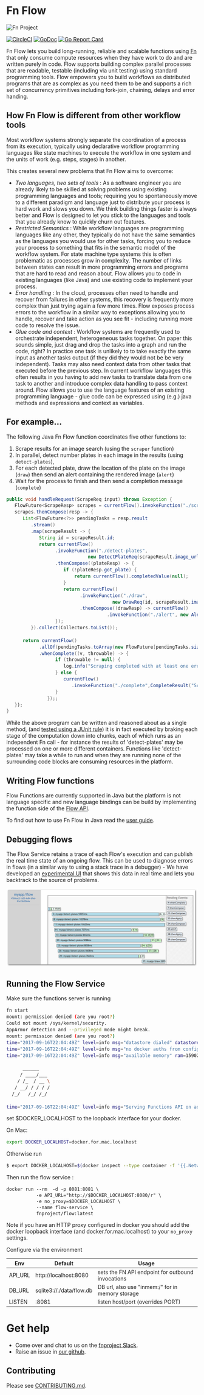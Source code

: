 # Fn Flow
![Fn Project](http://fnproject.io/images/fn-300x125.png)

[![CircleCI](https://circleci.com/gh/fnproject/flow.svg?style=svg)](https://circleci.com/gh/fnproject/flow)
[![GoDoc](https://godoc.org/github.com/fnproject/flow?status.svg)](https://godoc.org/github.com/fnproject/flow)
[![Go Report Card](https://goreportcard.com/badge/github.com/fnproject/flow)](https://goreportcard.com/report/github.com/fnproject/flow)

Fn Flow lets you build long-running, reliable and scalable functions using [Fn](https://github.com/fnproject/fn) that only consume compute resources when they have work to do and are written purely in code.  Flow supports building complex parallel processes that are readable, testable (including via unit testing) using standard programming tools. Flow empowers you to build workflows as distributed programs that are as complex as you need them to be and supports a rich set of concurrency primitives including fork-join, chaining, delays and error handing. 



## How Fn Flow is different from other workflow tools

Most workflow systems strongly separate the coordination of a process from its execution, typically using declarative workflow programming languages like state machines to execute the workflow in one system and the units of work (e.g. steps, stages) in another. 
 
This creates several new problems that Fn Flow aims to overcome: 

* *Two languages, two sets of tools* : As a software engineer you are already likely to be skilled at solving problems using existing programming languages and tools;  requiring you to spontaneously move to a different paradigm and language just to distribute your process is hard work and slows you down. We think building things faster is always better and Flow is designed to let you stick to the languages and tools that you already know to quickly churn out features.  
* *Restricted Semantics* : While workflow languages are programming languages like any other, they typically do not have the same semantics as the languages you would use for other tasks, forcing you to reduce your process to something that fits in the semantic model of the workflow system. For state machine type systems this is often problematic as processes grow in complexity.  The number of links between states can result in more programming errors and programs that are hard to read and reason about. Flow allows you to code in existing languages (like Java) and use existing code to implement your process.
* *Error handling* : In the cloud, processes often need to handle and recover from failures in other systems, this recovery is frequently more complex than just trying again a few more times. Flow exposes process errors to the workflow in a similar way to exceptions allowing you to handle, recover and take action as you see fit - including running more code to resolve the issue.  
* *Glue code and context* : Workflow systems are frequently used to orchestrate independent, heterogeneous tasks together. On paper this sounds simple, just drag and drop the tasks into a graph and run the code, right? In practice one task is unlikely to to take exactly the same input as another tasks output (if they did they would not be be very independent). Tasks may also need context data from other tasks that executed before the previous step. In current workflow languages this often results in you having to add new tasks to translate data from one task to another and introduce complex data handling to pass context around. Flow allows you to use the language features of an existing programming language - glue code can be expressed using (e.g.) java methods and expressions and context as variables. 


## For example... 

The following Java Fn Flow function coordinates five  other functions to:
 
1. Scrape results for an image search (using the `scraper` function)
2. In parallel, detect number plates in each image in the results (using `detect-plates`), 
3. For each detected plate, draw the location of the plate on the image (`draw`) then send an alert containing the rendered image (`alert`)
5. Wait for the process to finish and then send a completion message (`complete`)

```java
public void handleRequest(ScrapeReq input) throws Exception {
   FlowFuture<ScrapeResp> scrapes = currentFlow().invokeFunction("./scraper", input, ScrapeResp.class);
   scrapes.thenCompose(resp -> {
      List<FlowFuture<?>> pendingTasks = resp.result
         .stream()
         .map(scrapeResult -> {
            String id = scrapeResult.id;
            return currentFlow()
                  .invokeFunction("./detect-plates", 
                              new DetectPlateReq(scrapeResult.image_url, "us"), DetectPlateResp.class)
                  .thenCompose((plateResp) -> {
                     if (!plateResp.got_plate) { 
                         return currentFlow().completedValue(null);
                     }
                     return currentFlow()
                           .invokeFunction("./draw", 
                                       new DrawReq(id, scrapeResult.image_url, plateResp.rectangles,"300x300"), DrawResp.class)
                           .thenCompose((drawResp) -> currentFlow()
                                     .invokeFunction("./alert", new AlertReq(plateResp.plate, drawResp.image_url)));
                  });
         }).collect(Collectors.toList());
         
      return currentFlow()
            .allOf(pendingTasks.toArray(new FlowFuture[pendingTasks.size()]))
            .whenComplete((v, throwable) -> {
                  if (throwable != null) {
                     log.info("Scraping completed with at least one error", throwable);
                  } else {
                     currentFlow()
                        .invokeFunction("./complete",CompleteResult("Scraped " + pendingTasks.size() + " Images")));
                  }
               });;
   });
}
```

While the above program can be written and reasoned about as a single method, (and [tested using a JUnit rule](https://github.com/fnproject/fdk-java/blob/master/testing/src/main/java/com/fnproject/fn/testing/FnTestingRule.java)) it is in fact executed by braking each stage of the computation down into chunks, each of which runs as an independent Fn call - for instance the results of 'detect-plates' may be processed on one or more different containers. Functions like 'detect-plates' may take a while to run and when they are running none of the surrounding code blocks are consuming resources in the platform. 



## Writing Flow functions 
Flow Functions are currently supported in Java but the platform is not language specific and new language bindings can be build by implementing the function side of the [Flow API](docs/API.md). 

To find out how to use Fn Flow in Java read the [user guide](https://github.com/fnproject/fdk-java/blob/master/docs/FnFlowsUserGuide.md). 


## Debugging flows 

The Flow Service retains a trace of each Flow's execution and can publish the real time state of an ongoing flow.  This can be used to diagnose errors in flows (in a similar way to using a stack trace in a debugger) - We have developed an [experimental UI](https://github.com/fnproject/flowui) that shows this data in real time and lets you backtrack to the source of problems.

![Flow UI](docs/flowui.png)

## Running the Flow Service

Make sure the functions server is running 
```bash 
fn start                                                                                                                                                 master ✭ ◼
mount: permission denied (are you root?)
Could not mount /sys/kernel/security.
AppArmor detection and --privileged mode might break.
mount: permission denied (are you root?)
time="2017-09-16T22:04:49Z" level=info msg="datastore dialed" datastore=sqlite3 max_idle_connections=256
time="2017-09-16T22:04:49Z" level=info msg="no docker auths from config files found (this is fine)" error="open /root/.dockercfg: no such file or directory"
time="2017-09-16T22:04:49Z" level=info msg="available memory" ram=1590210560

      ______
     / ____/___
    / /_  / __ \
   / __/ / / / /
  /_/   /_/ /_/

time="2017-09-16T22:04:49Z" level=info msg="Serving Functions API on address `:8080`"
```

set $DOCKER_LOCALHOST to the loopback interface for your docker. 

On Mac: 
```bash
export DOCKER_LOCALHOST=docker.for.mac.localhost
```

Otherwise run

```bash
$ export DOCKER_LOCALHOST=$(docker inspect --type container -f '{{.NetworkSettings.Gateway}}' functions)
```

Then run the flow service  : 
```
docker run --rm  -d -p 8081:8081 \
           -e API_URL="http://$DOCKER_LOCALHOST:8080/r" \
           -e no_proxy=$DOCKER_LOCALHOST \
           --name flow-service \
           fnproject/flow:latest
```


Note if you have an HTTP proxy configured in docker you should add the docker loopback interface (and docker.for.mac.localhost) to your `no_proxy` settings.  

Configure via the environment 

| Env | Default | Usage |
| --- | --- | --- |
| API_URL | http://localhost:8080 | sets the FN API endpoint for outbound invocations | 
| DB_URL | sqlite3://./data/flow.db | DB url, also use "inmem:/" for in memory storage |
| LISTEN |  :8081 | listen host/port (overrides PORT)  |

# Get help

* Come over and chat to us on the [fnproject Slack](https://join.slack.com/t/fnproject/shared_invite/enQtMjIwNzc5MTE4ODg3LTdlYjE2YzU1MjAxODNhNGUzOGNhMmU2OTNhZmEwOTcxZDQxNGJiZmFiMzNiMTk0NjU2NTIxZGEyNjI0YmY4NTA).
* Raise an issue in [our github](https://github.com/fnproject/flow/).


## Contributing 

Please see [CONTRIBUTING.md](CONTRIBUTING.md).
